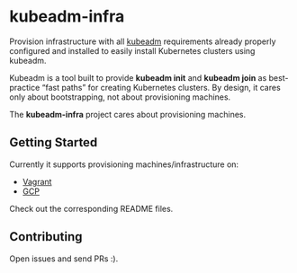 # kubeadm-infra

Provision infrastructure with all [kubeadm](https://kubernetes.io/docs/reference/setup-tools/kubeadm/kubeadm/) requirements already properly configured and installed to easily install Kubernetes clusters using kubeadm.

Kubeadm is a tool built to provide **kubeadm init** and **kubeadm join** as best-practice “fast paths” for creating Kubernetes clusters. By design, it cares only about bootstrapping, not about provisioning machines.

The **kubeadm-infra** project cares about provisioning machines.

## Getting Started

Currently it supports provisioning machines/infrastructure on:

* [Vagrant](./vagrant)
* [GCP](./gcp)

Check out the corresponding README files.

## Contributing

Open issues and send PRs :).
